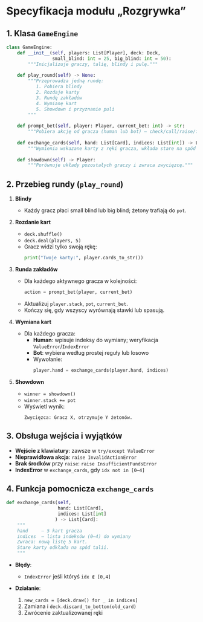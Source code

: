 # Specyfikacja modułu „Rozgrywka”

## 1. Klasa `GameEngine`

```python
class GameEngine:
    def __init__(self, players: List[Player], deck: Deck,
                 small_blind: int = 25, big_blind: int = 50):
        """Inicjalizuje graczy, talię, blindy i pulę."""
    
    def play_round(self) -> None:
        """Przeprowadza jedną rundę:
           1. Pobiera blindy
           2. Rozdaje karty
           3. Rundę zakładów
           4. Wymianę kart
           5. Showdown i przyznanie puli
        """
    
    def prompt_bet(self, player: Player, current_bet: int) -> str:
        """Pobiera akcję od gracza (human lub bot) — check/call/raise/fold."""
    
    def exchange_cards(self, hand: List[Card], indices: List[int]) -> List[Card]:
        """Wymienia wskazane karty z ręki gracza, wkłada stare na spód talii."""
    
    def showdown(self) -> Player:
        """Porównuje układy pozostałych graczy i zwraca zwycięzcę."""
```

## 2. Przebieg rundy (`play_round`)

1. **Blindy**  
   - Każdy gracz płaci small blind lub big blind; żetony trafiają do `pot`.

2. **Rozdanie kart**  
   - `deck.shuffle()`  
   - `deck.deal(players, 5)`  
   - Gracz widzi tylko swoją rękę:
     ```python
     print("Twoje karty:", player.cards_to_str())
     ```

3. **Runda zakładów**  
   - Dla każdego aktywnego gracza w kolejności:
     ```python
     action = prompt_bet(player, current_bet)
     ```
   - Aktualizuj `player.stack`, `pot`, `current_bet`.  
   - Kończy się, gdy wszyscy wyrównają stawki lub spasują.

4. **Wymiana kart**  
   - Dla każdego gracza:
     - **Human**: wpisuje indeksy do wymiany; weryfikacja `ValueError`/`IndexError`  
     - **Bot**: wybiera według prostej reguły lub losowo  
     - Wywołanie:
       ```python
       player.hand = exchange_cards(player.hand, indices)
       ```

5. **Showdown**  
   - `winner = showdown()`  
   - `winner.stack += pot`  
   - Wyświetl wynik:
     ```text
     Zwycięzca: Gracz X, otrzymuje Y żetonów.
     ```

## 3. Obsługa wejścia i wyjątków

- **Wejście z klawiatury**: zawsze w `try/except ValueError`  
- **Nieprawidłowa akcja**: `raise InvalidActionError`  
- **Brak środków** przy `raise`: `raise InsufficientFundsError`  
- **IndexError** w `exchange_cards`, gdy `idx not in [0–4]`

## 4. Funkcja pomocnicza `exchange_cards`

```python
def exchange_cards(self,
                   hand: List[Card],
                   indices: List[int]
                  ) -> List[Card]:
    """
    hand     – 5 kart gracza
    indices  – lista indeksów (0–4) do wymiany
    Zwraca: nową listę 5 kart.
    Stare karty odkłada na spód talii.
    """
```

- **Błędy**:  
  - `IndexError` jeśli któryś `idx ∉ [0,4]`  

- **Działanie**:  
  1. `new_cards = [deck.draw() for _ in indices]`  
  2. Zamiana i `deck.discard_to_bottom(old_card)`  
  3. Zwrócenie zaktualizowanej ręki
